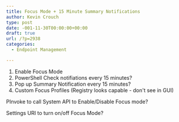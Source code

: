 ```yaml
---
title: Focus Mode + 15 Minute Summary Notifications
author: Kevin Crouch
type: post
date: -001-11-30T00:00:00+00:00
draft: true
url: /?p=2938
categories:
  - Endpoint Management

---
```

  1. Enable Focus Mode 
  2. PowerShell Check notifiations every 15 minutes? 
  3. Pop up Summary Notification every 15 minutes? 
  4. Custom Focus Profiles (Registry looks capable - don't see in GUI) 

PInvoke to call System API to Enable/Disable Focus mode? 

Settings URI to turn on/off Focus Mode?

